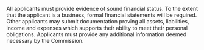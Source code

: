 All applicants must provide evidence of sound financial status. To the extent that the applicant is a business, formal financial statements will be required. Other applicants may submit documentation proving all assets, liabilities, income and expenses which supports their ability to meet their personal obligations. Applicants must provide any additional information deemed necessary by the Commission.

